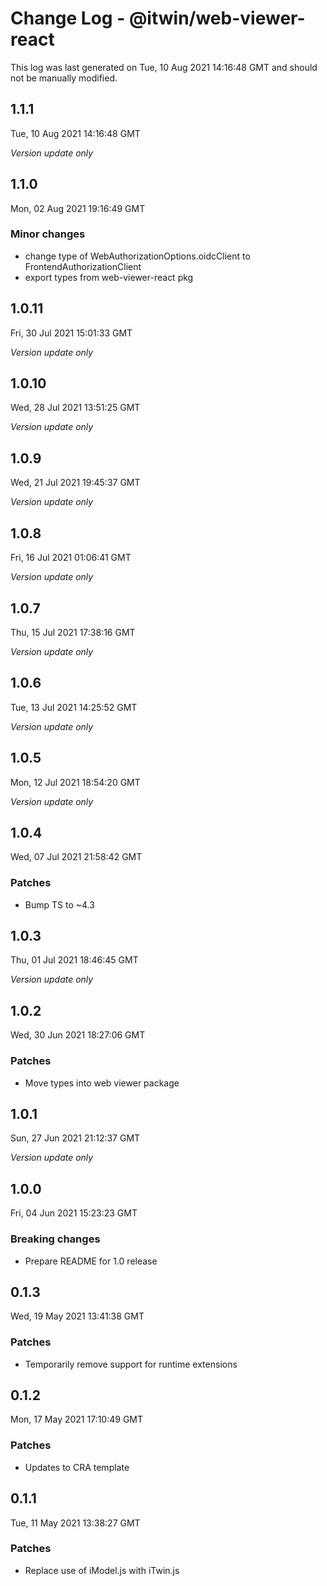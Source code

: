 # Change Log - @itwin/web-viewer-react

This log was last generated on Tue, 10 Aug 2021 14:16:48 GMT and should not be manually modified.

## 1.1.1
Tue, 10 Aug 2021 14:16:48 GMT

*Version update only*

## 1.1.0
Mon, 02 Aug 2021 19:16:49 GMT

### Minor changes

- change type of WebAuthorizationOptions.oidcClient to FrontendAuthorizationClient
- export types from web-viewer-react pkg

## 1.0.11
Fri, 30 Jul 2021 15:01:33 GMT

*Version update only*

## 1.0.10
Wed, 28 Jul 2021 13:51:25 GMT

*Version update only*

## 1.0.9
Wed, 21 Jul 2021 19:45:37 GMT

*Version update only*

## 1.0.8
Fri, 16 Jul 2021 01:06:41 GMT

*Version update only*

## 1.0.7
Thu, 15 Jul 2021 17:38:16 GMT

*Version update only*

## 1.0.6
Tue, 13 Jul 2021 14:25:52 GMT

*Version update only*

## 1.0.5
Mon, 12 Jul 2021 18:54:20 GMT

*Version update only*

## 1.0.4
Wed, 07 Jul 2021 21:58:42 GMT

### Patches

- Bump TS to ~4.3

## 1.0.3
Thu, 01 Jul 2021 18:46:45 GMT

*Version update only*

## 1.0.2
Wed, 30 Jun 2021 18:27:06 GMT

### Patches

- Move types into web viewer package

## 1.0.1
Sun, 27 Jun 2021 21:12:37 GMT

*Version update only*

## 1.0.0
Fri, 04 Jun 2021 15:23:23 GMT

### Breaking changes

- Prepare README for 1.0 release

## 0.1.3
Wed, 19 May 2021 13:41:38 GMT

### Patches

- Temporarily remove support for runtime extensions

## 0.1.2
Mon, 17 May 2021 17:10:49 GMT

### Patches

- Updates to CRA template

## 0.1.1
Tue, 11 May 2021 13:38:27 GMT

### Patches

- Replace use of iModel.js with iTwin.js

